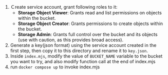 1. Ｃreate service account, grant following roles to it:
   - **Storage Object Viewer**: Grants read and list permissions on objects within the bucket. 
   - **Storage Object Creator**: Grants permissions to create objects within the bucket.
   - **Storage Admin**: Grants full control over the bucket and its objects (use with caution, as this provides broad access).
2. Generate a key(json format) using the service account created in the first step, then copy it to this directory and rename it to `key.json`.
3. Inside `index.mjs`, modify the value of `BUCKET_NAME` variable to the bucket you want to try, and also modify function call at the end of index.mjs
4. run `docker compose up` to invoke index.mjs